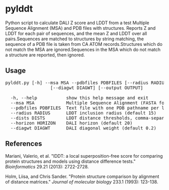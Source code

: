 # pylddt

Python script to calculate DALI Z score and LDDT from a test Multiple Sequence Alignment (MSA) and PDB files with structures.
Reports Z and LDDT for each pair of sequences, and the mean Z and LDDT over all pairs.Sequences are matched to structures by
string matching, the sequence of a PDB file is taken from CA ATOM records.Structures which do not match the MSA are
ignored.Sequences in the MSA which do not match a structure are reported, then ignored.

## Usage 
<pre>
pylddt.py [-h] --msa MSA --pdbfiles PDBFILES [--radius RADIUS] [--dists DISTS] [--horizon HORIZON]
                 [--diagwt DIAGWT] [--output OUTPUT]

  -h, --help           show this help message and exit
  --msa MSA            Multiple Sequence Alignment (FASTA format)
  --pdbfiles PDBFILES  Text file with one PDB pathname per line
  --radius RADIUS      LDDT inclusion radius (default 15)
  --dists DISTS        LDDT distance thresholds, comma-separated (default 0.5,1,2,4)
  --horizon HORIZON    DALI horizon (default 20)
  --diagwt DIAGWT      DALI diagonal weight (default 0.2)
</pre>

## References

Mariani, Valerio, et al. "lDDT: a local superposition-free score for comparing protein structures and models using distance difference tests." <i>Bioinformatics</i> 29.21 (2013): 2722-2728.

Holm, Liisa, and Chris Sander. "Protein structure comparison by alignment of distance matrices." <i>Journal of molecular biology</i> 233.1 (1993): 123-138.
